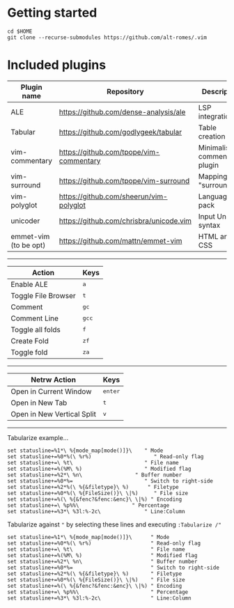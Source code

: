 # Getting started

```
cd $HOME
git clone --recurse-submodules https://github.com/alt-romes/.vim
```

# Included plugins

| Plugin name           | Repository                              | Description                  |
| ---                   | ---                                     | ---                          |
| ALE                   | https://github.com/dense-analysis/ale   | LSP integration              |
| Tabular               | https://github.com/godlygeek/tabular    | Table creation               |
| vim-commentary        | https://github.com/tpope/vim-commentary | Minimalist commenting plugin |
| vim-surround          | https://github.com/tpope/vim-surround   | Mappings for "surrounding"   |
| vim-polyglot          | https://github.com/sheerun/vim-polyglot | Language pack                |
| unicoder              | https://github.com/chrisbra/unicode.vim | Input Unicode syntax         |
| emmet-vim (to be opt) | https://github.com/mattn/emmet-vim      | HTML and CSS                 |

---

| Action              | Keys                  |
| ------------------- | --------------------- |
| Enable ALE          | <kbd><leader>a</kbd>  |
| Toggle File Browser | <kbd><leader>t</kbd>  |
| Comment             | <kbd>gc<motion></kbd> |
| Comment Line        | <kbd>gcc</kbd>        |
| Toggle all folds    | <kbd><leader>f</kbd>  |
| Create Fold         | <kbd>zf</kbd>         |
| Toggle fold         | <kbd>za</kbd>         |

---

| Netrw Action               | Keys             |
| -------------------------- | ---------------- |
| Open in Current Window     | <kbd>enter</kbd> |
| Open in New Tab            | <kbd>t</kbd>     |
| Open in New Vertical Split | <kbd>v</kbd>     |

---

Tabularize example...

```vim
set statusline=%1*\ %{mode_map[mode()]}\    " Mode
set statusline+=%0*%(\ %r%)                    " Read-only flag
set statusline+=\ %t\                       " File name
set statusline+=%(%M\ %)                    " Modified flag
set statusline+=%2*\ %n\                 " Buffer number
set statusline+=%0*%=                       " Switch to right-side
set statusline+=%2*%(\ %{&filetype}\ %)      " Filetype
set statusline+=%0*%(\ %{FileSize()}\ \|%)     " File size
set statusline+=%(\ %{&fenc?&fenc:&enc}\ \|%) " Encoding
set statusline+=\ %p%%\                 " Percentage
set statusline+=%3*\ %3l:%-2c\              " Line:Column
```

Tabularize against `"` by selecting these lines and executing `:Tabularize /"`
```vim
set statusline=%1*\ %{mode_map[mode()]}\      " Mode
set statusline+=%0*%(\ %r%)                   " Read-only flag
set statusline+=\ %t\                         " File name
set statusline+=%(%M\ %)                      " Modified flag
set statusline+=%2*\ %n\                      " Buffer number
set statusline+=%0*%=                         " Switch to right-side
set statusline+=%2*%(\ %{&filetype}\ %)       " Filetype
set statusline+=%0*%(\ %{FileSize()}\ \|%)    " File size
set statusline+=%(\ %{&fenc?&fenc:&enc}\ \|%) " Encoding
set statusline+=\ %p%%\                       " Percentage
set statusline+=%3*\ %3l:%-2c\                " Line:Column
```
